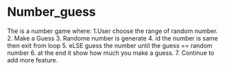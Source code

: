 # Number_guess

The is a number game where:
  1.User choose the range of random number.
  2. Make a Guess 
  3. Randome number is generate 
  4. id the number is same then exit from loop 
  5. eLSE  guess the number until the guess == random number 
  6. at the end it show how much you make a guess.
  7. Continue to add more feature.

